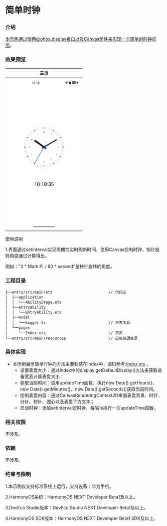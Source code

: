 # 简单时钟

### 介绍

本示例通过使用@ohos.display接口以及Canvas组件来实现一个简单的时钟应用。

### 效果预览

| 主页                                   |
|--------------------------------------|
| ![main](screenshots/device/main.png) |

使用说明

1.界面通过setInterval实现周期性实时刷新时间，使用Canvas绘制时钟，指针旋转角度通过计算得出。

例如："2 * Math.PI / 60 * second"是秒针旋转的角度。

### 工程目录
```
├──entry/src/main/ets                         // 代码区
│  ├──application
│  │  └──AbilityStage.ets
│  ├──entryability
│  │  └──EntryAbility.ets 
│  ├──model
│  │  └──Logger.ts                            // 日志工具
│  └──pages
│     └──Index.ets                            // 首页
└──entry/src/main/resources                   // 应用资源目录

```
### 具体实现

* 本示例展示简单时钟的方法主要封装在Index中，源码参考:[Index.ets](entry/src/main/ets/pages/Index.ets) 。
    * 设置表盘大小：通过Index中的display.getDefaultDisplay()方法来获取设备宽高计算表盘大小；
    * 获取当前时间：调用updateTime函数，执行new Date().getHours()、new Date().getMinutes()、new Date().getSeconds()获取当前时间。
    * 绘制表盘内容：通过CanvasRenderingContext2D来画表盘背景、时针、分针、秒针、圆心以及表盘下方文本；
    * 启动时钟：添加setInterval定时器，每隔1s执行一次updateTime函数。

### 相关权限

不涉及。

### 依赖

不涉及。

### 约束与限制

1.本示例仅支持标准系统上运行，支持设备：华为手机。

2.HarmonyOS系统：HarmonyOS NEXT Developer Beta1及以上。

3.DevEco Studio版本：DevEco Studio NEXT Developer Beta1及以上。

4.HarmonyOS SDK版本：HarmonyOS NEXT Developer Beta1 SDK及以上。